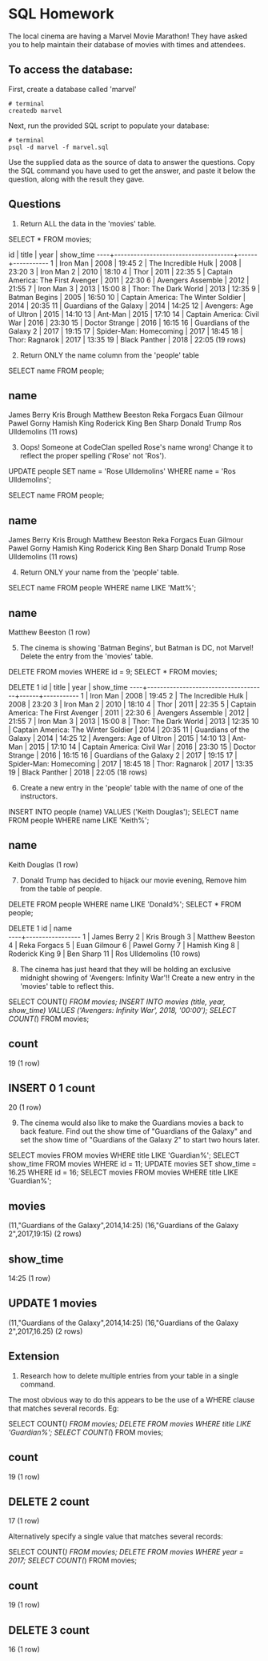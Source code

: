 # SQL Homework

The local cinema are having a Marvel Movie Marathon! They have asked you to help maintain their database of movies with times and attendees.

## To access the database:

First, create a database called 'marvel'

```
# terminal
createdb marvel
```

Next, run the provided SQL script to populate your database:

```
# terminal
psql -d marvel -f marvel.sql
```

Use the supplied data as the source of data to answer the questions. Copy the SQL command you have used to get the answer, and paste it below the question, along with the result they gave.

## Questions

1.  Return ALL the data in the 'movies' table.

SELECT * FROM movies;

id |                title                | year | show_time
----+-------------------------------------+------+-----------
 1 | Iron Man                            | 2008 | 19:45
 2 | The Incredible Hulk                 | 2008 | 23:20
 3 | Iron Man 2                          | 2010 | 18:10
 4 | Thor                                | 2011 | 22:35
 5 | Captain America: The First Avenger  | 2011 | 22:30
 6 | Avengers Assemble                   | 2012 | 21:55
 7 | Iron Man 3                          | 2013 | 15:00
 8 | Thor: The Dark World                | 2013 | 12:35
 9 | Batman Begins                       | 2005 | 16:50
10 | Captain America: The Winter Soldier | 2014 | 20:35
11 | Guardians of the Galaxy             | 2014 | 14:25
12 | Avengers: Age of Ultron             | 2015 | 14:10
13 | Ant-Man                             | 2015 | 17:10
14 | Captain America: Civil War          | 2016 | 23:30
15 | Doctor Strange                      | 2016 | 16:15
16 | Guardians of the Galaxy 2           | 2017 | 19:15
17 | Spider-Man: Homecoming              | 2017 | 18:45
18 | Thor: Ragnarok                      | 2017 | 13:35
19 | Black Panther                       | 2018 | 22:05
(19 rows)

2.  Return ONLY the name column from the 'people' table

SELECT name FROM people;

name       
-----------------
James Berry
Kris Brough
Matthew Beeston
Reka Forgacs
Euan Gilmour
Pawel Gorny
Hamish King
Roderick King
Ben Sharp
Donald Trump
Ros Ulldemolins
(11 rows)

3.  Oops! Someone at CodeClan spelled Rose's name wrong! Change it to reflect the proper spelling ('Rose' not 'Ros').

UPDATE people
SET name = 'Rose Ulldemolins'
WHERE name = 'Ros Ulldemolins';

SELECT name FROM people;

name       
------------------
James Berry
Kris Brough
Matthew Beeston
Reka Forgacs
Euan Gilmour
Pawel Gorny
Hamish King
Roderick King
Ben Sharp
Donald Trump
Rose Ulldemolins
(11 rows)

4.  Return ONLY your name from the 'people' table.

SELECT name FROM people
WHERE name LIKE 'Matt%';

name       
-----------------
Matthew Beeston
(1 row)

5.  The cinema is showing 'Batman Begins', but Batman is DC, not Marvel! Delete the entry from the 'movies' table.

DELETE FROM movies
WHERE id = 9;
SELECT * FROM movies;

DELETE 1
 id |                title                | year | show_time
----+-------------------------------------+------+-----------
  1 | Iron Man                            | 2008 | 19:45
  2 | The Incredible Hulk                 | 2008 | 23:20
  3 | Iron Man 2                          | 2010 | 18:10
  4 | Thor                                | 2011 | 22:35
  5 | Captain America: The First Avenger  | 2011 | 22:30
  6 | Avengers Assemble                   | 2012 | 21:55
  7 | Iron Man 3                          | 2013 | 15:00
  8 | Thor: The Dark World                | 2013 | 12:35
 10 | Captain America: The Winter Soldier | 2014 | 20:35
 11 | Guardians of the Galaxy             | 2014 | 14:25
 12 | Avengers: Age of Ultron             | 2015 | 14:10
 13 | Ant-Man                             | 2015 | 17:10
 14 | Captain America: Civil War          | 2016 | 23:30
 15 | Doctor Strange                      | 2016 | 16:15
 16 | Guardians of the Galaxy 2           | 2017 | 19:15
 17 | Spider-Man: Homecoming              | 2017 | 18:45
 18 | Thor: Ragnarok                      | 2017 | 13:35
 19 | Black Panther                       | 2018 | 22:05
(18 rows)


6.  Create a new entry in the 'people' table with the name of one of the instructors.

INSERT INTO people (name) VALUES ('Keith Douglas');
SELECT name FROM people
WHERE name LIKE 'Keith%';

name      
---------------
Keith Douglas
(1 row)



7.  Donald Trump has decided to hijack our movie evening, Remove him from the table of people.

DELETE FROM people
WHERE name LIKE 'Donald%';
SELECT * FROM people;

DELETE 1
 id |      name       
----+-----------------
  1 | James Berry
  2 | Kris Brough
  3 | Matthew Beeston
  4 | Reka Forgacs
  5 | Euan Gilmour
  6 | Pawel Gorny
  7 | Hamish King
  8 | Roderick King
  9 | Ben Sharp
 11 | Ros Ulldemolins
(10 rows)

8.  The cinema has just heard that they will be holding an exclusive midnight showing of 'Avengers: Infinity War'!! Create a new entry in the 'movies' table to reflect this.

SELECT COUNT(*) FROM movies;
INSERT INTO movies (title, year, show_time) VALUES ('Avengers: Infinity War', 2018, '00:00');
SELECT COUNT(*) FROM movies;

count
-------
   19
(1 row)

INSERT 0 1
count
-------
   20
(1 row)



9.  The cinema would also like to make the Guardians movies a back to back feature. Find out the show time of "Guardians of the Galaxy" and set the show time of "Guardians of the Galaxy 2" to start two hours later.

SELECT movies FROM movies
WHERE title LIKE 'Guardian%';
SELECT show_time FROM movies
WHERE id = 11;
UPDATE movies
SET show_time = 16.25
WHERE id = 16;
SELECT movies FROM movies
WHERE title LIKE 'Guardian%';

movies                    
---------------------------------------------
(11,"Guardians of the Galaxy",2014,14:25)
(16,"Guardians of the Galaxy 2",2017,19:15)
(2 rows)

show_time
-----------
14:25
(1 row)

UPDATE 1
movies                    
---------------------------------------------
(11,"Guardians of the Galaxy",2014,14:25)
(16,"Guardians of the Galaxy 2",2017,16.25)
(2 rows)

## Extension

1.  Research how to delete multiple entries from your table in a single command.

The most obvious way to do this appears to be the use of a WHERE clause that matches several records. Eg:

SELECT COUNT(*) FROM movies;
DELETE FROM movies
WHERE title LIKE 'Guardian%';
SELECT COUNT(*) FROM movies;

count
-------
   19
(1 row)

DELETE 2
count
-------
   17
(1 row)


Alternatively specify a single value that matches several records:

SELECT COUNT(*) FROM movies;
DELETE FROM movies
WHERE year = 2017;
SELECT COUNT(*) FROM movies;

count
-------
   19
(1 row)

DELETE 3
count
-------
   16
(1 row)
